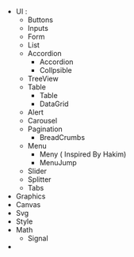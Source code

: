- UI  :
  - Buttons
  - Inputs
  - Form 
  - List
  - Accordion 
    - Accordion 
    - Collpsible
  - TreeView
  - Table
    - Table 
    - DataGrid 
  - Alert 
  - Carousel
  - Pagination 
    - BreadCrumbs
  - Menu 
    - Meny ( Inspired By Hakim)
    - MenuJump
  - Slider
  - Splitter
  - Tabs
- Graphics
 - Canvas 
 - Svg 
- Style 
- Math 
    - Signal 
- 
